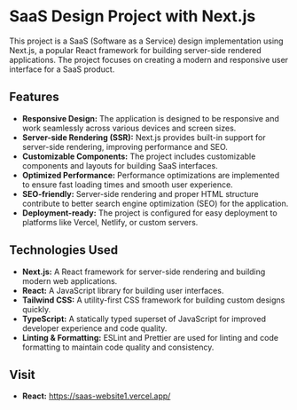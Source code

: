 # SaaS Design Project with Next.js

This project is a SaaS (Software as a Service) design implementation using Next.js, a popular React framework for building server-side rendered applications. The project focuses on creating a modern and responsive user interface for a SaaS product.

## Features

- **Responsive Design:** The application is designed to be responsive and work seamlessly across various devices and screen sizes.
- **Server-side Rendering (SSR):** Next.js provides built-in support for server-side rendering, improving performance and SEO.
- **Customizable Components:** The project includes customizable components and layouts for building SaaS interfaces.
- **Optimized Performance:** Performance optimizations are implemented to ensure fast loading times and smooth user experience.
- **SEO-friendly:** Server-side rendering and proper HTML structure contribute to better search engine optimization (SEO) for the application.
- **Deployment-ready:** The project is configured for easy deployment to platforms like Vercel, Netlify, or custom servers.

## Technologies Used

- **Next.js:** A React framework for server-side rendering and building modern web applications.
- **React:** A JavaScript library for building user interfaces.
- **Tailwind CSS:** A utility-first CSS framework for building custom designs quickly.
- **TypeScript:** A statically typed superset of JavaScript for improved developer experience and code quality.
- **Linting & Formatting:** ESLint and Prettier are used for linting and code formatting to maintain code quality and consistency.

## Visit
- **React:** https://saas-website1.vercel.app/



